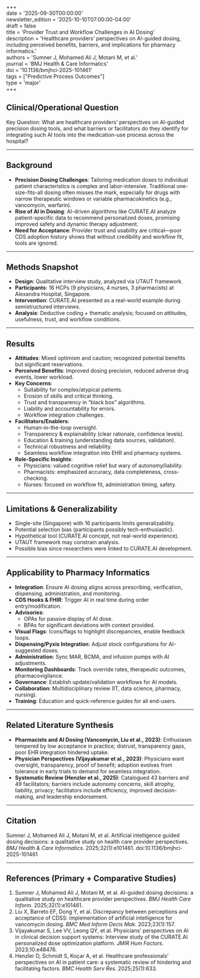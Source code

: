 +++  
date = '2025-09-30T00:00:00'  
newsletter_edition = '2025-10-10T07:00:00-04:00'  
draft = false  
title = 'Provider Trust and Workflow Challenges in AI Dosing'  
description = 'Healthcare providers’ perspectives on AI-guided dosing, including perceived benefits, barriers, and implications for pharmacy informatics.'  
authors = 'Sumner J, Mohamed Ali J, Motani M, et al.'  
journal = 'BMJ Health & Care Informatics'  
doi = '10.1136/bmjhci-2025-101461'  
tags = ["Predictive Process Outcomes"]  
type = 'major'  
+++  

## Clinical/Operational Question  
Key Question: What are healthcare providers’ perspectives on AI-guided precision dosing tools, and what barriers or facilitators do they identify for integrating such AI tools into the medication-use process across the hospital?

---

## Background  
- **Precision Dosing Challenges**: Tailoring medication doses to individual patient characteristics is complex and labor-intensive. Traditional one-size-fits-all dosing often misses the mark, especially for drugs with narrow therapeutic windows or variable pharmacokinetics (e.g., vancomycin, warfarin).  
- **Rise of AI in Dosing**: AI-driven algorithms like CURATE.AI analyze patient-specific data to recommend personalized doses, promising improved safety and dynamic therapy adjustment.  
- **Need for Acceptance**: Provider trust and usability are critical—poor CDS adoption history shows that without credibility and workflow fit, tools are ignored.  

---

## Methods Snapshot  
- **Design**: Qualitative interview study, analyzed via UTAUT framework.  
- **Participants**: 16 HCPs (9 physicians, 4 nurses, 3 pharmacists) at Alexandra Hospital, Singapore.  
- **Intervention**: CURATE.AI presented as a real-world example during semistructured interviews.  
- **Analysis**: Deductive coding + thematic analysis; focused on attitudes, usefulness, trust, and workflow conditions.  

---

## Results  
- **Attitudes**: Mixed optimism and caution; recognized potential benefits but significant reservations.  
- **Perceived Benefits**: Improved dosing precision, reduced adverse drug events, lower workload.  
- **Key Concerns**:  
  - Suitability for complex/atypical patients.  
  - Erosion of skills and critical thinking.  
  - Trust and transparency in “black box” algorithms.  
  - Liability and accountability for errors.  
  - Workflow integration challenges.  
- **Facilitators/Enablers**:  
  - Human-in-the-loop oversight.  
  - Transparency & explainability (clear rationale, confidence levels).  
  - Education & training (understanding data sources, validation).  
  - Technical robustness and reliability.  
  - Seamless workflow integration into EHR and pharmacy systems.  
- **Role-Specific Insights**:  
  - Physicians: valued cognitive relief but wary of autonomy/liability.  
  - Pharmacists: emphasized accuracy, data completeness, cross-checking.  
  - Nurses: focused on workflow fit, administration timing, safety.  

---

## Limitations & Generalizability  
- Single-site (Singapore) with 16 participants limits generalizability.  
- Potential selection bias (participants possibly tech-enthusiastic).  
- Hypothetical tool (CURATE.AI concept, not real-world experience).  
- UTAUT framework may constrain analysis.  
- Possible bias since researchers were linked to CURATE.AI development.  

---

## Applicability to Pharmacy Informatics  
- **Integration**: Ensure AI dosing aligns across prescribing, verification, dispensing, administration, and monitoring.  
- **CDS Hooks & FHIR**: Trigger AI in real time during order entry/modification.  
- **Advisories**:  
  - OPAs for passive display of AI dose.  
  - BPAs for significant deviations with context provided.  
- **Visual Flags**: Icons/flags to highlight discrepancies, enable feedback loops.  
- **Dispensing/Pyxis Integration**: Adjust stock configurations for AI-suggested doses.  
- **Administration**: Sync MAR, BCMA, and infusion pumps with AI adjustments.  
- **Monitoring Dashboards**: Track override rates, therapeutic outcomes, pharmacovigilance.  
- **Governance**: Establish update/validation workflows for AI models.  
- **Collaboration**: Multidisciplinary review (IT, data science, pharmacy, nursing).  
- **Training**: Education and quick-reference guides for all end-users.  

---

## Related Literature Synthesis  
- **Pharmacists and AI Dosing (Vancomycin, Liu et al., 2023)**: Enthusiasm tempered by low acceptance in practice; distrust, transparency gaps, poor EHR integration hindered uptake.  
- **Physician Perspectives (Vijayakumar et al., 2023)**: Physicians want oversight, transparency, proof of benefit; adoption evolves from tolerance in early trials to demand for seamless integration.  
- **Systematic Review (Henzler et al., 2025)**: Catalogued 43 barriers and 49 facilitators; barriers include autonomy concerns, skill atrophy, liability, privacy; facilitators include efficiency, improved decision-making, and leadership endorsement.  

---

## Citation  
Sumner J, Mohamed Ali J, Motani M, et al. Artificial intelligence guided dosing decisions: a qualitative study on health care provider perspectives. *BMJ Health & Care Informatics*. 2025;32(1):e101461. doi:10.1136/bmjhci-2025-101461

---

## References (Primary + Comparative Studies)  
1. Sumner J, Mohamed Ali J, Motani M, et al. AI-guided dosing decisions: a qualitative study on healthcare provider perspectives. *BMJ Health Care Inform*. 2025;32(1):e101461.  
2. Liu X, Barreto EF, Dong Y, et al. Discrepancy between perceptions and acceptance of CDSS: implementation of artificial intelligence for vancomycin dosing. *BMC Med Inform Decis Mak*. 2023;23(1):157.  
3. Vijayakumar S, Lee VV, Leong QY, et al. Physicians’ perspectives on AI in clinical decision support systems: Interview study of the CURATE.AI personalized dose optimization platform. *JMIR Hum Factors*. 2023;10:e48476.  
4. Henzler D, Schmidt S, Koçar A, et al. Healthcare professionals’ perspectives on AI in patient care: a systematic review of hindering and facilitating factors. *BMC Health Serv Res*. 2025;25(1):633.  
